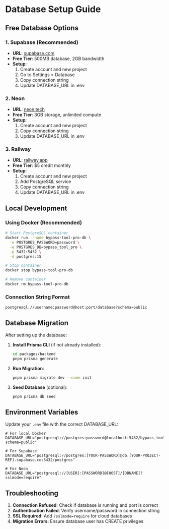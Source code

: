 # Database Setup Guide

## Free Database Options

### 1. Supabase (Recommended)
- **URL**: [supabase.com](https://supabase.com)
- **Free Tier**: 500MB database, 2GB bandwidth
- **Setup**:
  1. Create account and new project
  2. Go to Settings > Database
  3. Copy connection string
  4. Update DATABASE_URL in .env

### 2. Neon
- **URL**: [neon.tech](https://neon.tech)
- **Free Tier**: 3GB storage, unlimited compute
- **Setup**:
  1. Create account and new project
  2. Copy connection string
  3. Update DATABASE_URL in .env

### 3. Railway
- **URL**: [railway.app](https://railway.app)
- **Free Tier**: $5 credit monthly
- **Setup**:
  1. Create account and new project
  2. Add PostgreSQL service
  3. Copy connection string
  4. Update DATABASE_URL in .env

## Local Development

### Using Docker (Recommended)
```bash
# Start PostgreSQL container
docker run --name bypass-tool-pro-db \
  -e POSTGRES_PASSWORD=password \
  -e POSTGRES_DB=bypass_tool_pro \
  -p 5432:5432 \
  -d postgres:15

# Stop container
docker stop bypass-tool-pro-db

# Remove container
docker rm bypass-tool-pro-db
```

### Connection String Format
```
postgresql://username:password@host:port/database?schema=public
```

## Database Migration

After setting up the database:

1. **Install Prisma CLI** (if not already installed):
   ```bash
   cd packages/backend
   pnpm prisma generate
   ```

2. **Run Migration**:
   ```bash
   pnpm prisma migrate dev --name init
   ```

3. **Seed Database** (optional):
   ```bash
   pnpm prisma db seed
   ```

## Environment Variables

Update your `.env` file with the correct DATABASE_URL:

```env
# For local Docker
DATABASE_URL="postgresql://postgres:password@localhost:5432/bypass_tool_pro?schema=public"

# For Supabase
DATABASE_URL="postgresql://postgres:[YOUR-PASSWORD]@db.[YOUR-PROJECT-REF].supabase.co:5432/postgres"

# For Neon
DATABASE_URL="postgresql://[USER]:[PASSWORD]@[HOST]/[DBNAME]?sslmode=require"
```

## Troubleshooting

1. **Connection Refused**: Check if database is running and port is correct
2. **Authentication Failed**: Verify username/password in connection string
3. **SSL Required**: Add `?sslmode=require` for cloud databases
4. **Migration Errors**: Ensure database user has CREATE privileges
